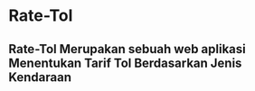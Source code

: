 # Rate-Tol

## Rate-Tol Merupakan sebuah web aplikasi Menentukan Tarif Tol Berdasarkan Jenis Kendaraan
